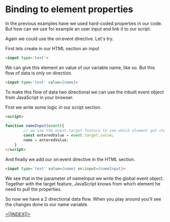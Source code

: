 # Binding to element properties

In the previous examples have we used hard-coded properties in our code. But how can we use for example an user input and link it to our script.

Again we could  use the on:event directive. Let's try.

First lets create in our HTML section an input

```html
<input type='text'>
```

We can give this element an value of our variable name, like so. But this flow of data is only on direction.

```html
<input type='text' value={name}>
```

To make this flow of data two directional we can use the inbuilt event object from JavaScript in your browser.

First we write some logic in our script section.

```html
<script>
...
function nameInput(event){
        // we use the event.target feature to see which element got changed
        const enteredValue = event.target.value;
        name = enteredValue;
    }
</script>
```

And finally we add our on:event directive in the HTML section.

```html
<input type='text' value={name} on:input={nameInput}>
```

We see that in the parameter of nameInput we write the global event object. Together with the target feature,  JavaScript knows from which element he need to pull the properties. 

So now we have a 2 directional data flow. When you play around you'll see the changes done to our name variable.

[<|]()|[INDEX](workshop-svelte/1.BaseSyntax&CoreFeatures/)|[|>]()